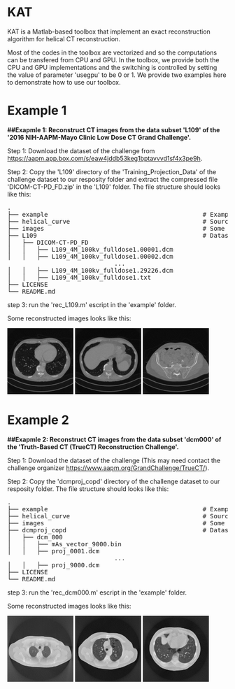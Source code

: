 # KAT
 KAT is a Matlab-based toolbox that implement an exact reconstruction algorithm for helical CT reconstruction.
 
 Most of the codes in the toolbox are vectorized and so the computations can be transfered from CPU and GPU. In the toolbox, we provide both the CPU and GPU implementations and the switching is controlled by setting the value of parameter 'usegpu' to be 0 or 1. We provide two examples here to demonstrate how to use our toolbox.
 
 # Example 1
 **##Exapmle 1: Reconstruct CT images from the data subset 'L109' of the '2016 NIH-AAPM-Mayo Clinic Low Dose CT Grand Challenge'.**
 
 Step 1: Download the dataset of the challenge from https://aapm.app.box.com/s/eaw4jddb53keg1bptavvvd1sf4x3pe9h.
 
 Step 2: Copy the 'L109' directory of the 'Training_Projection_Data' of the challenge dataset to our resposity folder and extract the compressed file 'DICOM-CT-PD_FD.zip' in the 'L109' folder. The file structure should looks like this:
<pre>
.           
├── example                                          # Example script
├── helical_curve                                    # Source files
├── images                                           # Some reconstructed images
├── L109                                             # Dataset folder
│   ├── DICOM-CT-PD_FD          
│   │   ├── L109_4M_100kv_fulldose1.00001.dcm   
│   │   ├── L109_4M_100kv_fulldose1.00002.dcm  
                             ...
│   │   ├── L109_4M_100kv_fulldose1.29226.dcm 
│   │   ├── L109_4M_100kv_fulldose1.txt    
├── LICENSE
└── README.md
</pre>
step 3: run the 'rec_L109.m' escript in the 'example' folder.

Some reconstructed images looks like this:

<img src="https://github.com/wangwei-cmd/KAT/blob/main/images/L109_1.png" width=30%> <img src="https://github.com/wangwei-cmd/KAT/blob/main/images/L109_20.png" width=30%> <img src="https://github.com/wangwei-cmd/KAT/blob/main/images/L109_128.png" width=30%>

# Example 2
**##Exapmle 2: Reconstruct CT images from the data subset 'dcm000' of the 'Truth-Based CT (TrueCT) Reconstruction Challenge'.**

Step 1: Download the dataset of the challenge (This may need contact the challenge organizer https://www.aapm.org/GrandChallenge/TrueCT/).
 
 Step 2: Copy the 'dcmproj_copd' directory of  the challenge dataset to our resposity folder. The file structure should looks like this:
<pre>
.           
├── example                                          # Example script
├── helical_curve                                    # Source files
├── images                                           # Some reconstructed images
├── dcmproj_copd                                     # Dataset folder
│   ├── dcm_000          
│   │   ├── mAs_vector_9000.bin
│   │   ├── proj_0001.dcm
                             ...
│   │   ├── proj_9000.dcm   
├── LICENSE
└── README.md
</pre>
step 3: run the 'rec_dcm000.m' escript in the 'example' folder.

Some reconstructed images looks like this:

<img src="https://github.com/wangwei-cmd/KAT/blob/main/images/dcm000_1.png" width=30%> <img src="https://github.com/wangwei-cmd/KAT/blob/main/images/dcm000_100.png" width=30%> <img src="https://github.com/wangwei-cmd/KAT/blob/main/images/dcm000_350.png" width=30%>
